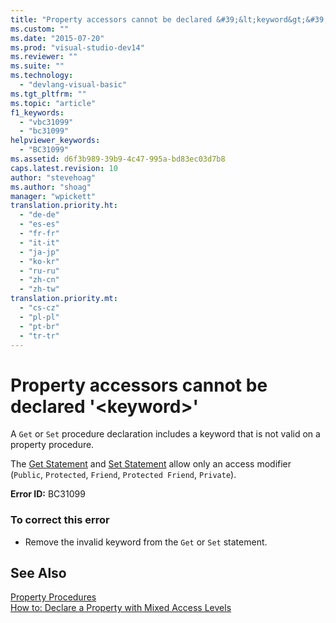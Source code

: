 ```yaml
---
title: "Property accessors cannot be declared &#39;&lt;keyword&gt;&#39; | Microsoft Docs"
ms.custom: ""
ms.date: "2015-07-20"
ms.prod: "visual-studio-dev14"
ms.reviewer: ""
ms.suite: ""
ms.technology: 
  - "devlang-visual-basic"
ms.tgt_pltfrm: ""
ms.topic: "article"
f1_keywords: 
  - "vbc31099"
  - "bc31099"
helpviewer_keywords: 
  - "BC31099"
ms.assetid: d6f3b989-39b9-4c47-995a-bd83ec03d7b8
caps.latest.revision: 10
author: "stevehoag"
ms.author: "shoag"
manager: "wpickett"
translation.priority.ht: 
  - "de-de"
  - "es-es"
  - "fr-fr"
  - "it-it"
  - "ja-jp"
  - "ko-kr"
  - "ru-ru"
  - "zh-cn"
  - "zh-tw"
translation.priority.mt: 
  - "cs-cz"
  - "pl-pl"
  - "pt-br"
  - "tr-tr"
---
```

# Property accessors cannot be declared &#39;&lt;keyword&gt;&#39;
A `Get` or `Set` procedure declaration includes a keyword that is not valid on a property procedure.  
  
 The [Get Statement](../../visual-basic/language-reference/statements/get-statement.md) and [Set Statement](../../visual-basic/language-reference/statements/set-statement.md) allow only an access modifier (`Public`, `Protected`, `Friend`, `Protected Friend`, `Private`).  
  
 **Error ID:** BC31099  
  
### To correct this error  
  
-   Remove the invalid keyword from the `Get` or `Set` statement.  
  
## See Also  
 [Property Procedures](../../visual-basic/language-reference/procedures/property-procedures.md)   
 [How to: Declare a Property with Mixed Access Levels](../../visual-basic/language-reference/procedures/how-to-declare-a-property-with-mixed-access-levels.md)